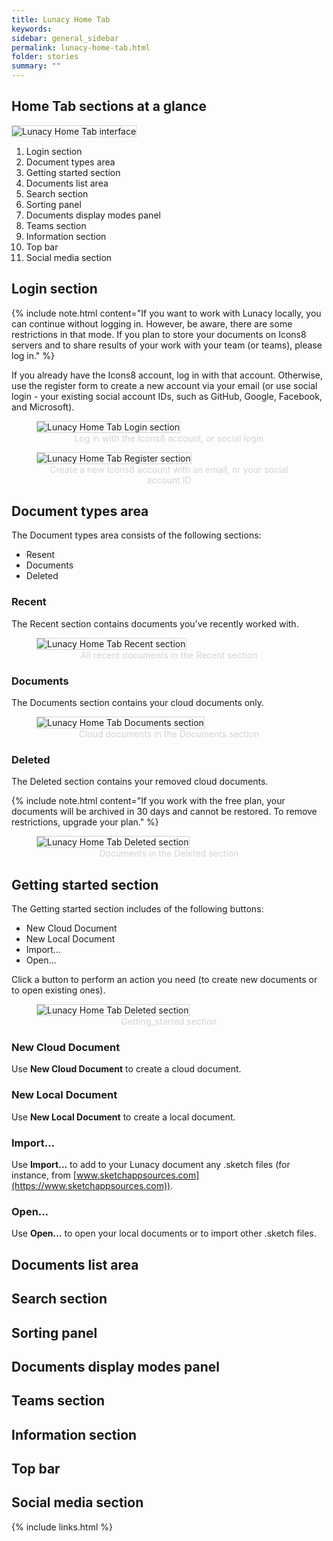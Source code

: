```yaml
---
title: Lunacy Home Tab
keywords: 
sidebar: general_sidebar
permalink: lunacy-home-tab.html
folder: stories
summary: ""
---
```



## Home Tab sections at a glance

<p><img src="{{ "images/Home_tab.png" }}" alt="Lunacy Home Tab interface" style="border: 1px solid #D3D3D3;"/></p>

1. Login section 
2. Document types area 
3. Getting started section 
4. Documents list area
5. Search section 
6. Sorting panel
7. Documents display modes panel 
8. Teams section
9. Information section
10. Top bar
11. Social media section

## Login section 

{% include note.html content="If you want to work with Lunacy locally, you can continue without logging in. However, be aware, there are some restrictions in that mode. If you plan to store your documents on Icons8 servers and to share results of your work with your team (or teams), please log in." %}

If you already have the Icons8 account, log in with that account. Otherwise, use the register form to create a new account via your email (or use social login - your existing social account IDs, such as GitHub, Google, Facebook, and Microsoft).

<p>
    <figure>
        <img src="{{ "images/Log_in.png" }}" alt="Lunacy Home Tab Login section " style="border: 1px solid #D3D3D3;"/>
        <figcaption style="color: #D3D3D3; text-align: center;">Log in with the Icons8 account, or social login</figcaption>
    </figure>
</p>

<p>
    <figure>
        <img src="{{ "images/Register.png" }}" alt="Lunacy Home Tab Register section" style="border: 1px solid #D3D3D3;"/>
        <figcaption style="color: #D3D3D3; text-align: center;">Create a new Icons8 account with an email, or your social account ID</figcaption>
    </figure>
</p>

## Document types area 

The Document types area consists of the following sections:

- Resent
- Documents
- Deleted

### Recent

The Recent section contains documents you’ve recently worked with.

<p>
    <figure>
        <img src="{{ "images/Recent.png" }}" alt="Lunacy Home Tab Recent section" style="border: 1px solid #D3D3D3;"/>
        <figcaption style="color: #D3D3D3; text-align: center;">All recent documents in the Recent section</figcaption>
    </figure>
</p>

### Documents

The Documents section contains your cloud documents only.

<p>
    <figure>
        <img src="{{ "images/Documents.png" }}" alt="Lunacy Home Tab Documents section" style="border: 1px solid #D3D3D3;"/>
        <figcaption style="color: #D3D3D3; text-align: center;">Cloud documents in the Documents section</figcaption>
    </figure>
</p>

### Deleted

The Deleted section contains your removed cloud documents.

{% include note.html content="If you work with the free plan, your documents will be archived in 30 days and cannot be restored. To remove restrictions, upgrade your plan." %}

<p>
    <figure>
        <img src="{{ "images/Deleted.png" }}" alt="Lunacy Home Tab Deleted section" style="border: 1px solid #D3D3D3;"/>
        <figcaption style="color: #D3D3D3; text-align: center;">Documents in the Deleted section</figcaption>
    </figure>
</p>

## Getting started section 

The Getting started section includes of the following buttons:

- New Cloud Document
- New Local Document
- Import…
- Open…

Click a button to perform an action you need (to create new documents or to open existing ones).

<p>
    <figure>
        <img src="{{ "images/Getting_started.png" }}" alt="Lunacy Home Tab Deleted section" style="border: 1px solid #D3D3D3;"/>
        <figcaption style="color: #D3D3D3; text-align: center;">Getting_started section</figcaption>
    </figure>
</p>

### New Cloud Document
Use **New Cloud Document** to create a cloud document.

### New Local Document
Use **New Local Document** to create a local document.

### Import…
Use **Import…** to add to your Lunacy document any .sketch files (for instance, from [www.sketchappsources.com](https://www.sketchappsources.com)).

### Open…
Use **Open…** to open your local documents or to import other .sketch files.

## Documents list area

## Search section 

## Sorting panel

## Documents display modes panel 

## Teams section

## Information section

## Top bar

## Social media section

{% include links.html %}
